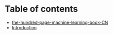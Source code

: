# Table of contents

* [the-hundred-page-machine-learning-book-CN](README.md)
* [Introduction](introduction.md)
